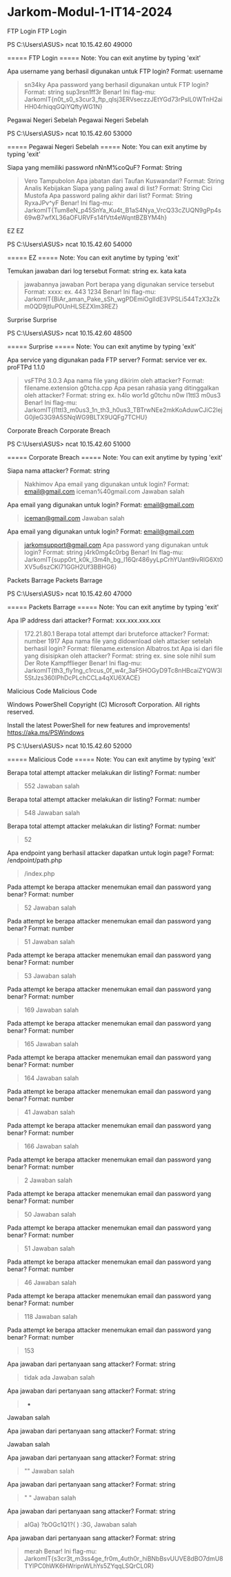 # Jarkom-Modul-1-IT14-2024

FTP Login
FTP Login


PS C:\Users\ASUS> ncat 10.15.42.60 49000

===== FTP Login =====
Note: You can exit anytime by typing 'exit'

Apa username yang berhasil digunakan untuk FTP login?
Format: username
> sn34ky
Apa password yang berhasil digunakan untuk FTP login?
Format: string
> sup3rsn1ff3r
Benar! Ini flag-mu: JarkomIT{n0t_s0_s3cur3_ftp_qIsj3ERVseczzJEtYGd73rPslL0WTnH2aiHH04rhiqqGQiYQftyWG1N}


Pegawai Negeri Sebelah
Pegawai Negeri Sebelah

PS C:\Users\ASUS> ncat 10.15.42.60 53000

=====  Pegawai Negeri Sebelah =====
Note: You can exit anytime by typing 'exit'

Siapa yang memiliki password nNnM%coQuF?
Format: String
> Vero Tampubolon
Apa jabatan dari Taufan Kuswandari?
Format: String
> Analis Kebijakan
Siapa yang paling awal di list?
Format: String
> Cici Mustofa
Apa password paling akhir dari list?
Format: String
> RyxaJPv^yF
Benar! Ini flag-mu: JarkomIT{Tum8eN_p45SnYa_Ku4t_B1aS4Nya_VrcQ33cZUQN9gPp4s69wB7wfXL36aOFURVFs14fVtt4eWqntBZBYM4h}


EZ
EZ

PS C:\Users\ASUS> ncat 10.15.42.60 54000

===== EZ =====
Note: You can exit anytime by typing 'exit'

Temukan jawaban dari log tersebut
Format: string ex. kata kata
> jawabannya jawaban
Port berapa yang digunakan service tersebut
Format: xxxx: ex. 443
> 1234
Benar! Ini flag-mu: JarkomIT{BiAr_aman_Pake_sSh_wgPDEmiOgIIdE3VPSLi544TzX3zZkm0QD9jtIuP0UnHLSEZXlm3REZ}


Surprise
Surprise






PS C:\Users\ASUS> ncat 10.15.42.60 48500

===== Surprise =====
Note: You can exit anytime by typing 'exit'

Apa service yang digunakan pada FTP server?
Format: service ver
ex. proFTPd 1.1.0
> vsFTPd 3.0.3
Apa nama file yang dikirim oleh attacker?
Format: filename.extension
> g0tcha.cpp
Apa pesan rahasia yang ditinggalkan oleh attacker?
Format: string ex. h4lo wor1d
> g0tchu n0w l1ttl3 m0us3
Benar! Ini flag-mu: JarkomIT{l1ttl3_m0us3_1n_th3_h0us3_TBTrwNEe2mkKoAduwCJiC2lejG0jleG3G9A5SNqWG9BLTX9UQFg7TCHU}


Corporate Breach
Corporate Breach




PS C:\Users\ASUS> ncat 10.15.42.60 51000

===== Corporate Breach =====
Note: You can exit anytime by typing 'exit'

Siapa nama attacker?
Format: string
> Nakhimov
Apa email yang digunakan untuk login?
Format: email@gmail.com
> iceman%40gmail.com
Jawaban salah

Apa email yang digunakan untuk login?
Format: email@gmail.com
> iceman@gmail.com
Jawaban salah

Apa email yang digunakan untuk login?
Format: email@gmail.com
> jarkomsupport@gmail.com
Apa password yang digunakan untuk login?
Format: string
> j4rk0mg4c0rbg
Benar! Ini flag-mu: JarkomIT{supp0rt_k0k_l3m4h_bg_l16Qr486yyLpCrhYUant9ivRlG6Xt0XV5u6szCKI71GGH2Uf3BBHG6}


Packets Barrage
Packets Barrage



PS C:\Users\ASUS> ncat 10.15.42.60 47000

===== Packets Barrage =====
Note: You can exit anytime by typing 'exit'

Apa IP address dari attacker?
Format: xxx.xxx.xxx.xxx
> 172.21.80.1
Berapa total attempt dari bruteforce attacker?
Format: number
> 1917
Apa nama file yang didownload oleh attacker setelah berhasil login?
Format: filename.extension
> Albatros.txt
Apa isi dari file yang disisipkan oleh attacker?
Format: string ex. sine sole nihil sum
> Der Rote Kampfflieger
Benar! Ini flag-mu: JarkomIT{th3_fly1ng_c1rcus_0f_w4r_3aF5HOGyD9Tc8nHBcaiZYQW3l5StJzs360IPhDcPLchCCLa4qXU6XACE}


Malicious Code
Malicious Code




Windows PowerShell
Copyright (C) Microsoft Corporation. All rights reserved.

Install the latest PowerShell for new features and improvements! https://aka.ms/PSWindows

PS C:\Users\ASUS> ncat 10.15.42.60 52000

===== Malicious Code =====
Note: You can exit anytime by typing 'exit'

Berapa total attempt attacker melakukan dir listing?
Format: number
> 552
Jawaban salah

Berapa total attempt attacker melakukan dir listing?
Format: number
> 548
Jawaban salah

Berapa total attempt attacker melakukan dir listing?
Format: number
> 52

Apa endpoint yang berhasil attacker dapatkan untuk login page?
Format: /endpoint/path.php
> /index.php

Pada attempt ke berapa attacker menemukan email dan password yang benar?
Format: number
> 52
Jawaban salah

Pada attempt ke berapa attacker menemukan email dan password yang benar?
Format: number
> 51
Jawaban salah

Pada attempt ke berapa attacker menemukan email dan password yang benar?
Format: number
> 53
Jawaban salah

Pada attempt ke berapa attacker menemukan email dan password yang benar?
Format: number
> 169
Jawaban salah

Pada attempt ke berapa attacker menemukan email dan password yang benar?
Format: number
> 165
Jawaban salah

Pada attempt ke berapa attacker menemukan email dan password yang benar?
Format: number
> 164
Jawaban salah

Pada attempt ke berapa attacker menemukan email dan password yang benar?
Format: number
> 41
Jawaban salah

Pada attempt ke berapa attacker menemukan email dan password yang benar?
Format: number
> 166
Jawaban salah

Pada attempt ke berapa attacker menemukan email dan password yang benar?
Format: number
> 2
Jawaban salah

Pada attempt ke berapa attacker menemukan email dan password yang benar?
Format: number
> 50
Jawaban salah

Pada attempt ke berapa attacker menemukan email dan password yang benar?
Format: number
> 51
Jawaban salah

Pada attempt ke berapa attacker menemukan email dan password yang benar?
Format: number
> 46
Jawaban salah

Pada attempt ke berapa attacker menemukan email dan password yang benar?
Format: number
> 118
Jawaban salah

Pada attempt ke berapa attacker menemukan email dan password yang benar?
Format: number
> 153



Apa jawaban dari pertanyaan sang attacker?
Format: string
> tidak ada
Jawaban salah

Apa jawaban dari pertanyaan sang attacker?
Format: string
> -
Jawaban salah

Apa jawaban dari pertanyaan sang attacker?
Format: string
>
Jawaban salah

Apa jawaban dari pertanyaan sang attacker?
Format: string
> ""
Jawaban salah

Apa jawaban dari pertanyaan sang attacker?
Format: string
> " "
Jawaban salah

Apa jawaban dari pertanyaan sang attacker?
Format: string
> aIGa) ?bOGc1Q1?( ) :3G,
Jawaban salah



Apa jawaban dari pertanyaan sang attacker?
Format: string
> merah
Benar! Ini flag-mu: JarkomIT{s3cr3t_m3ss4ge_fr0m_4uth0r_hiBNbBsvUUVE8dBO7dmU8TYlPC0hWK6HWripnWLhYs5ZYqqLSQrCL0R}


